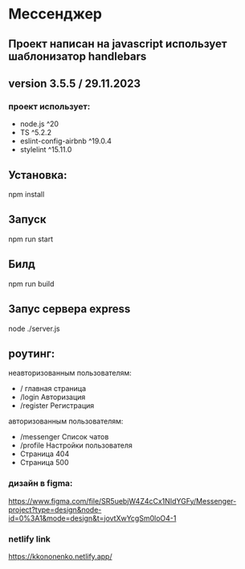 # Мессенджер
## Проект написан на javascript использует шаблонизатор handlebars
## version 3.5.5 / 29.11.2023

### проект использует:
 - node.js ^20
 - TS ^5.2.2
 - eslint-config-airbnb ^19.0.4
 - stylelint ^15.11.0

## Установка:
npm install

## Запуск
npm run start

## Билд
npm run build

## Запус сервера express
node ./server.js

## роутинг:
неавторизованным пользователям:
- /     главная страница
- /login Авторизация
- /register Регистрация

авторизованным пользователям:
- /messenger Список чатов
- /profile Настройки пользователя
- Страница 404
- Страница 500

### дизайн в figma:
https://www.figma.com/file/SR5uebjW4Z4cCx1NIdYGFy/Messenger-project?type=design&node-id=0%3A1&mode=design&t=jovtXwYcgSm0loO4-1

### netlify link
https://kkononenko.netlify.app/
